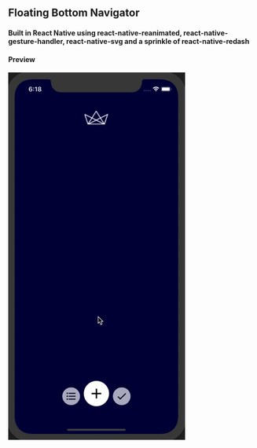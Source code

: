 ## Floating Bottom Navigator

#### Built in React Native using react-native-reanimated, react-native-gesture-handler, react-native-svg and a sprinkle of react-native-redash

#### Preview

![](github_assets/floating-bottom-navigation-preview.gif)
